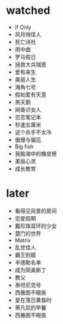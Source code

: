 # watched
* If Only
* 风月俏佳人 
* 死亡诗社 
* 雨中曲 
* 罗马假日 
* 拯救大兵瑞恩 
* 爱有来生 
* 美丽人生 
* 海角七号 
* 假如爱有天意 
* 黑天鹅 
* 闻香识女人 
* 恋恋笔记本 
* 秒速五厘米 
* 这个杀手不太冷 
* 傲慢与偏见 
* Big fish 
* 我脑海中的橡皮擦 
* 美丽心灵 
* 成长教育 


# later
* 看得见风景的房间
* 恋爱假期 
* 戴珍珠耳环的少女
* 楚门的世界 
* Matrix
* 乱世佳人 
* 霸王别姬 
* 辛德勒名单 
* 成为简奥斯丁 
* 教父 
* 泰坦尼克号 
* 西雅图不眠夜 
* 爱在落日黄昏时 
* 蒂凡尼的早餐 
* 西雅图不眠夜
